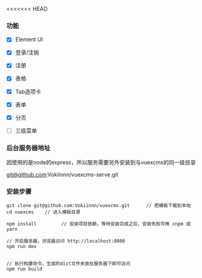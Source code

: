 <<<<<<< HEAD

### 功能

- [x] Element UI

- [x] 登录/注销

- [x] 注册

- [x] 表格

- [x] Tab选项卡

- [x] 表单

- [x] 分页

- [ ] 三级菜单

### 后台服务器地址

因使用的是node的express，所以服务需要另外安装到与vuexcms的同一级目录

git@github.com:Vokiinnn/vuexcms-serve.git

### 安装步骤

```
git clone git@github.com:Vokiinnn/vuexcms.git      // 把模板下载到本地
cd vuexcms    // 进入模板目录

npm install         // 安装项目依赖，等待安装完成之后，安装失败可用 cnpm 或 yarn

// 开启服务器，浏览器访问 http://localhost:8080
npm run dev


// 执行构建命令，生成的dist文件夹放在服务器下即可访问
npm run build
```
